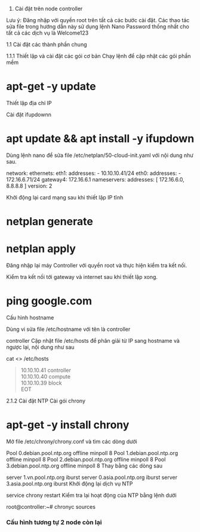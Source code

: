 1. Cài đặt trên node controller

Lưu ý:
Đăng nhập với quyền root trên tất cả các bước cài đặt.
Các thao tác sửa file trong hướng dẫn này sử dụng lệnh Nano
Password thống nhất cho tất cả các dịch vụ là Welcome123

1.1 Cài đặt các thành phần chung

1.1.1 Thiết lập và cài đặt các gói cơ bản
Chạy lệnh để cập nhật các gói phần mềm

# apt-get -y update
Thiết lập địa chỉ IP

Cài đặt ifupdownn
# apt update && apt install -y ifupdown

Dùng lệnh nano để sửa file /etc/netplan/50-cloud-init.yaml với nội dung như sau.

network:
  ethernets:
    eth1:
      addresses:
        - 10.10.10.41/24
    eth0:
      addresses:
        - 172.16.6.71/24
      gateway4: 172.16.6.1
      nameservers:
        addresses: [ 172.16.6.0, 8.8.8.8 ]
  version: 2
  
Khởi động lại card mạng sau khi thiết lập IP tĩnh

# netplan generate
# netplan apply

Đăng nhập lại máy Controller với quyền root và thực hiện kiểm tra kết nối.

Kiểm tra kết nối tới gateway và internet sau khi thiết lập xong.

# ping google.com

Cấu hình hostname

Dùng vi sửa file /etc/hostname với tên là controller

 controller
Cập nhật file /etc/hosts để phân giải từ IP sang hostname và ngược lại, nội dung như sau

 cat <<EOT >> /etc/hosts                                                                               
> 10.10.10.41 controller                                                                                                    
> 10.10.10.40 compute                                                                                                     
> 10.10.10.39 block                                                                                                      
> EOT

2.1.2 Cài đặt NTP
Cài gói chrony

# apt-get -y install chrony
Mở file /etc/chrony/chrony.conf và tìm các dòng dưới

 Pool 0.debian.pool.ntp.org offline minpoll 8
 Pool 1.debian.pool.ntp.org offline minpoll 8
 Pool 2.debian.pool.ntp.org offline minpoll 8
 Pool 3.debian.pool.ntp.org offline minpoll 8
Thay bằng các dòng sau

 server 1.vn.pool.ntp.org iburst
 server 0.asia.pool.ntp.org iburst
 server 3.asia.pool.ntp.org iburst
Khởi động lại dịch vụ NTP

 service chrony restart
Kiểm tra lại hoạt động của NTP bằng lệnh dưới

 root@controller:~# chronyc sources
  
 ### Cấu hình tương tự 2 node còn lại
